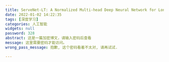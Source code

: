 ```yaml
---
title: ServeNet-LT: A Normalized Multi-head Deep Neural Network for Long-tailed Web Services Classification
date: 2022-01-02 14:22:35
tags: [深度学习]
categories: 人工智能
widgets: null
password: 328
abstract: 这是一篇加密博文，请输入密码后查看
message: 这里需要密码才能访问。
wrong_pass_message: 抱歉, 这个密码看着不太对, 请再试试.

---
```


<!--more-->


